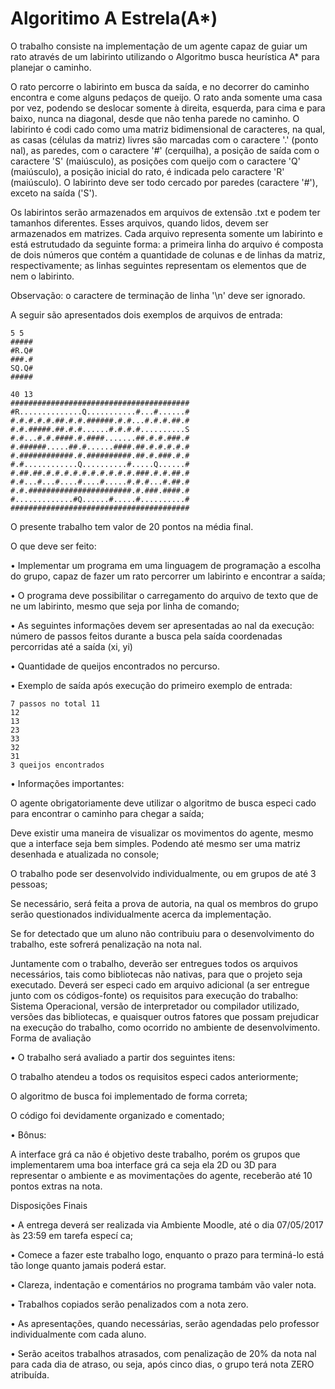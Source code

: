 ﻿# Algoritimo A Estrela(A*)


O trabalho consiste na implementação de um agente capaz de guiar um rato através de um labirinto utilizando o Algoritmo busca heurística A* para planejar o caminho.

O rato percorre o labirinto em busca da saída, e no decorrer do caminho encontra e come alguns pedaços de queijo. O rato anda somente uma casa por vez, podendo se deslocar somente à direita, esquerda, para cima e para baixo, nunca na diagonal, desde que não tenha parede no caminho. O labirinto é codi cado como uma matriz bidimensional de caracteres, na qual, as casas (células da matriz) livres são marcadas com o caractere '.' (ponto  nal), as paredes, com o caractere '#' (cerquilha), a posição de saída com o caractere 'S' (maiúsculo), as posições com queijo com o caractere 'Q' (maiúsculo), a posição inicial do rato, é indicada pelo caractere 'R' (maiúsculo). O labirinto deve ser todo cercado por paredes (caractere '#'), exceto na saída ('S').

Os labirintos serão armazenados em arquivos de extensão .txt e podem ter tamanhos diferentes. Esses arquivos, quando lidos, devem ser armazenados em matrizes. Cada arquivo representa somente um labirinto e está estrutudado da seguinte forma: a primeira linha do arquivo é composta de dois números que contém a quantidade de colunas e de linhas da matriz, respectivamente; as linhas seguintes representam os elementos que de nem o labirinto. 

Observação: o caractere de terminação de linha '\n' deve ser ignorado.

A seguir são apresentados dois exemplos de arquivos de entrada:

	5 5 
	##### 
	#R.Q# 
	###.# 
	SQ.Q# 
	#####

	40 13
	########################################
	#R..............Q...........#...#......#
	#.#.#.#.#.##.#.#.######.#.#...#.#.#.##.#
	#.#.#####.##.#.#......#.#.#.#..........S
	#.#...#.#.####.#.####.......##.#.#.###.#
	#.######.....##.#......####.##.#.#.#.#.#
	#.############.#.##########.##.#.###.#.#
	#.#............Q..........#.....Q......#
	#.##.##.#.#.#.#.#.#.#.#.#.#.###.#.#.##.#
	#.#...#...#....#....#.....#.#.#...#.##.#
	#.#.#######################.#.###.####.#
	#.............#Q......#.....#..........#
	########################################


O presente trabalho tem valor de 20 pontos na média  final. 

O que deve ser feito:

• Implementar um programa em uma linguagem de programação a escolha do grupo, capaz de fazer um rato percorrer um labirinto e encontrar a saída;

• O programa deve possibilitar o carregamento do arquivo de texto que de ne um labirinto, mesmo que seja por linha de comando;

• As seguintes informações devem ser apresentadas ao  nal da execução:   número de passos feitos durante a busca pela saída
  coordenadas percorridas até a saída (xi, yi)
  
• Quantidade de queijos encontrados no percurso.
  
• Exemplo de saída após execução do primeiro exemplo de entrada:

    7 passos no total 11
    12
    13
    23
    33
    32
    31
    3 queijos encontrados
• Informações importantes:

  O agente obrigatoriamente deve utilizar o algoritmo de busca especi cado para encontrar o
caminho para chegar a saída;

  Deve existir uma maneira de visualizar os movimentos do agente, mesmo que a interface seja
bem simples. Podendo até mesmo ser uma matriz desenhada e atualizada no console;

  O trabalho pode ser desenvolvido individualmente, ou em grupos de até 3 pessoas;
  
  Se necessário, será feita a prova de autoria, na qual os membros do grupo serão questionados
individualmente acerca da implementação. 

Se for detectado que um aluno não contribuiu para
o desenvolvimento do trabalho, este sofrerá penalização na nota  nal.

  Juntamente com o trabalho, deverão ser entregues todos os arquivos necessários, tais como
bibliotecas não nativas, para que o projeto seja executado. Deverá ser especi cado em arquivo adicional (a ser entregue junto com os códigos-fonte) os requisitos para execução do trabalho: Sistema Operacional, versão de interpretador ou compilador utilizado, versões das bibliotecas, e quaisquer outros fatores que possam prejudicar na execução do trabalho, como ocorrido no ambiente de desenvolvimento.
Forma de avaliação

• O trabalho será avaliado a partir dos seguintes itens:

  O trabalho atendeu a todos os requisitos especi cados anteriormente;   
  
  O algoritmo de busca foi implementado de forma correta;
  
  O código foi devidamente organizado e comentado;
  
• Bônus:

  A interface grá ca não é objetivo deste trabalho, porém os grupos que implementarem uma boa interface grá ca  seja ela 2D ou 3D para representar o ambiente e as movimentações do agente, receberão até 10 pontos extras na nota.
 
 Disposições Finais
 
• A entrega deverá ser realizada via Ambiente Moodle, até o dia 07/05/2017 às 23:59 em tarefa especí ca;

• Comece a fazer este trabalho logo, enquanto o prazo para terminá-lo está tão longe quanto jamais poderá estar.

• Clareza, indentação e comentários no programa tambám vão valer nota.

• Trabalhos copiados serão penalizados com a nota zero.

• As apresentações, quando necessárias, serão agendadas pelo professor individualmente com cada aluno.

• Serão aceitos trabalhos atrasados, com penalização de 20% da nota  nal para cada dia de atraso, ou seja, após cinco dias, o grupo terá nota ZERO atribuída.
